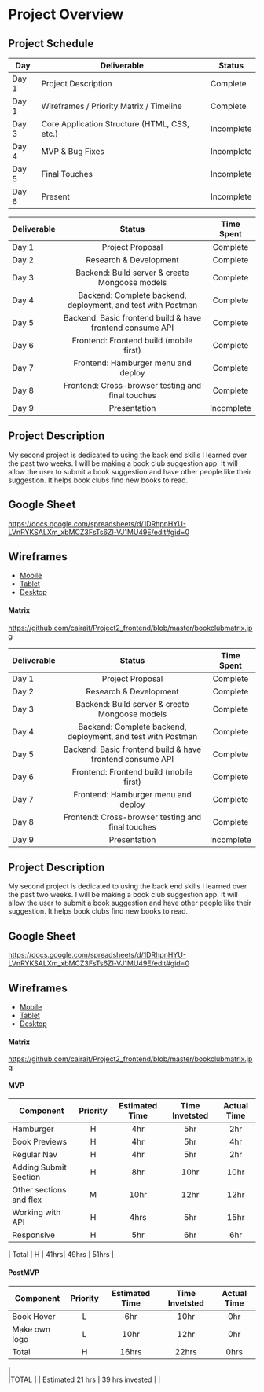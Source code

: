 # Project Overview

## Project Schedule

|  Day | Deliverable | Status
|---|---| ---|
|Day 1| Project Description | Complete
|Day 1| Wireframes / Priority Matrix / Timeline | Complete
|Day 3| Core Application Structure (HTML, CSS, etc.) | Incomplete
|Day 4| MVP & Bug Fixes | Incomplete
|Day 5| Final Touches | Incomplete
|Day 6| Present | Incomplete

|Deliverable	| Status	| Time Spent |
| --- | :---: |  :---: | 
| Day 1 | Project Proposal | Complete | 8hr |
| Day 2 | Research & Development	| Complete	| 8hr |
| Day 3 | Backend: Build server & create Mongoose models | Complete | 15hr |
| Day 4 | Backend: Complete backend, deployment, and test with Postman | Complete | 10hr |
| Day 5 | Backend: Basic frontend build & have frontend consume API | Complete | 7hr |
| Day 6 | Frontend: Frontend build (mobile first) | Complete | 5hr |
| Day 7 | Frontend: Hamburger menu and deploy | Complete | 3hr |
| Day 8 | Frontend: Cross-browser testing and final touches  | Complete | 5hr |
| Day 9 | Presentation | Incomplete | |



## Project Description

My second project is dedicated to using the back end skills I learned over the past two weeks. I will be making a book club suggestion app. It will allow the user to submit a book suggestion and have other people like their suggestion. It helps book clubs find new books to read. 

## Google Sheet

https://docs.google.com/spreadsheets/d/1DRhpnHYU-LVnRYKSALXm_xbMCZ3FsTs6Zl-VJ1MU49E/edit#gid=0

## Wireframes

- [Mobile](https://github.com/cairait/Project2_frontend/blob/master/bookclub3.jpeg)
- [Tablet](https://github.com/cairait/Project2_frontend/blob/master/bookclub2.jpeg)
- [Desktop](https://github.com/cairait/Project2_frontend/blob/master/bookclub1.jpeg)

#### Matrix 

https://github.com/cairait/Project2_frontend/blob/master/bookclubmatrix.jpg

|Deliverable	| Status	| Time Spent |
| --- | :---: |  :---: | 
| Day 1 | Project Proposal | Complete | 8hr |
| Day 2 | Research & Development	| Complete	| 8hr |
| Day 3 | Backend: Build server & create Mongoose models | Complete | 15hr |
| Day 4 | Backend: Complete backend, deployment, and test with Postman | Complete | 10hr |
| Day 5 | Backend: Basic frontend build & have frontend consume API | Complete | 7hr |
| Day 6 | Frontend: Frontend build (mobile first) | Complete | 5hr |
| Day 7 | Frontend: Hamburger menu and deploy | Complete | 3hr |
| Day 8 | Frontend: Cross-browser testing and final touches  | Complete | 5hr |
| Day 9 | Presentation | Incomplete | |


## Project Description

My second project is dedicated to using the back end skills I learned over the past two weeks. I will be making a book club suggestion app. It will allow the user to submit a book suggestion and have other people like their suggestion. It helps book clubs find new books to read. 

## Google Sheet

https://docs.google.com/spreadsheets/d/1DRhpnHYU-LVnRYKSALXm_xbMCZ3FsTs6Zl-VJ1MU49E/edit#gid=0

## Wireframes

- [Mobile](https://github.com/cairait/Project2_frontend/blob/master/bookclub3.jpeg)
- [Tablet](https://github.com/cairait/Project2_frontend/blob/master/bookclub2.jpeg)
- [Desktop](https://github.com/cairait/Project2_frontend/blob/master/bookclub1.jpeg)

#### Matrix 

https://github.com/cairait/Project2_frontend/blob/master/bookclubmatrix.jpg

#### MVP
| Component | Priority | Estimated Time | Time Invetsted | Actual Time |
| --- | :---: |  :---: | :---: | :---: |
| Hamburger | H | 4hr | 5hr | 2hr|
| Book Previews | H | 4hr | 5hr | 4hr|
| Regular Nav | H | 4hr | 5hr | 2hr|
| Adding Submit Section | H | 8hr| 10hr | 10hr |
| Other sections and flex| M | 10hr | 12hr | 12hr|
| Working with API | H | 4hrs| 5hr | 15hr |
| Responsive | H | 5hr | 6hr | 6hr|

| Total | H | 41hrs| 49hrs | 51hrs |

#### PostMVP
| Component | Priority | Estimated Time | Time Invetsted | Actual Time |
| --- | :---: |  :---: | :---: | :---: |
| Book Hover | L | 6hr | 10hr | 0hr|
| Make own logo | L | 10hr | 12hr | 0hr|
| Total | H | 16hrs| 22hrs | 0hrs |


|				
|TOTAL |	| Estimated 21 hrs	| 39 hrs invested |	 |   

